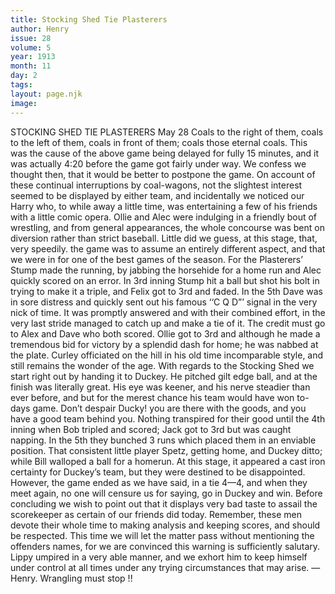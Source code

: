 ```yaml
---
title: Stocking Shed Tie Plasterers
author: Henry
issue: 28
volume: 5
year: 1913
month: 11
day: 2
tags:
layout: page.njk
image:
---
```

STOCKING SHED TIE PLASTERERS    May 28   Coals to the right of them, coals to the left of them, coals in front of them; coals those eternal coals. This was the cause of the above game being delayed for fully 15 minutes, and it was actually 4:20 before the game got fairly under way. We confess we thought then, that it would be better to postpone the game. On account of these continual interruptions by coal-wagons, not the slightest interest seemed to be displayed by either team, and incidentally we noticed our Harry who, to while away a little time, was entertaining a few of his friends with a little comic opera. Ollie and Alec were indulging in a friendly bout of wrestling, and from general appearances, the whole concourse was bent on diversion rather than strict baseball. Little did we guess, at this stage, that, very speedily. the game was to assume an entirely different aspect, and that we were in for one of the best games of the season.    For the Plasterers’ Stump made the running, by jabbing the horsehide for a home run and Alec quickly scored on an error. In 3rd inning Stump hit a ball but shot his bolt in trying to make it a triple, and Felix got to 3rd and faded. In the 5th Dave was in sore distress and quickly sent out his famous ‘‘C Q D”’ signal in the very nick of time. It was promptly answered and with their combined effort, in the very last stride managed to catch up and make a tie of it. The credit must go to Alex and Dave who both scored. Ollie got to 3rd and although he made a tremendous bid for victory by a splendid dash for home; he was nabbed at the plate. Curley officiated on the hill in his old time incomparable style, and still remains the wonder of the age. With regards to the Stocking Shed we start right out by handing it to Duckey. He pitched gilt edge ball, and at the finish was literally great. His eye was keener, and his nerve steadier than ever before, and but for the merest chance his team would have won to-days game. Don’t despair Ducky! you are there with the goods, and you have a good team behind you. Nothing transpired for their good until the 4th inning when Bob tripled and scored; Jack got to 3rd but was caught napping. In the 5th they bunched 3 runs which placed them in an enviable position. That consistent little player Spetz, getting home, and Duckey ditto; while Bill walloped a ball for a homerun. At this stage, it appeared a cast iron certainty for Duckey’s team, but they were destined to be disappointed. However, the game ended as we have said, in a tie 4—4, and when they meet again, no one will censure us for saying, go in Duckey and win. Before concluding we wish to point out that it displays very bad taste to assail the scorekeeper as certain of our friends did today. Remember, these men devote their whole time to making analysis and keeping scores, and should be respected. This time we will let the matter pass without mentioning the offenders names, for we are convinced this warning is sufficiently salutary. Lippy umpired in a very able manner, and we exhort him to keep himself under control at all times under any trying circumstances that may arise. —Henry.       Wrangling must stop !! 




